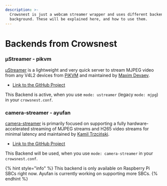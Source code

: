 ```yaml
---
description: >-
  Crowsnest is just a webcam streamer wrapper and uses different backends in the
  background. These will be explained here, and how to use them.
---
```


# Backends from Crowsnest

### µStreamer - pikvm

[µStreamer](https://github.com/pikvm/ustreamer) is a lightweight and very quick server to stream MJPEG video from any V4L2 devices from [PiKVM](https://github.com/pikvm/pikvm) and maintained by [Maxim Devaev](https://github.com/mdevaev).

* [Link to the GitHub Project](https://github.com/pikvm/ustreamer)

This Backend is active, when you use `mode: ustreamer` (legacy `mode: mjpg`) in your `crowsnest.conf`.

### camera-streamer - ayufan

[camera-streamer](https://github.com/ayufan/camera-streamer) is primarily focused on supporting a fully hardware-accelerated streaming of MJPEG streams and H265 video streams for minimal latency and maintained by [Kamil Trzciński](https://github.com/ayufan).

* [Link to the GitHub Project](https://github.com/ayufan/camera-streamer)

This Backend will be used, when you use `mode: camera-streamer` in your `crowsnest.conf`.

{% hint style="info" %}
This backend is only available on Raspberry Pi SBCs right now. Ayufan is currently working on supporting more SBCs.
{% endhint %}
